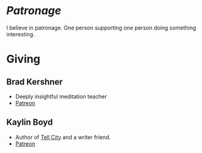 # *Patronage*

I believe in patronage. One person supporting one person doing something interesting.

# Giving
## Brad Kershner
* Deeply insightful meditation teacher
* [Patreon](https://www.patreon.com/bradkershner/)

## Kaylin Boyd
* Author of [Tell City](https://www.amazon.com/Tell-City-Kaylin-R-Boyd/dp/1945182075) and a writer friend.
* [Patreon](https://www.patreon.com/kaylinboyd/)
